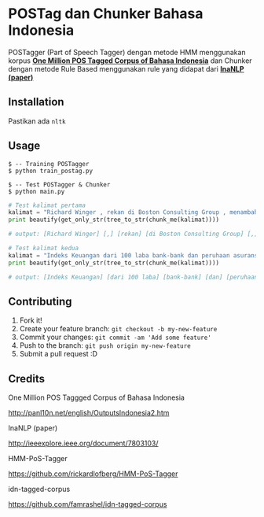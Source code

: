 # POSTag dan Chunker Bahasa Indonesia

POSTagger (Part of Speech Tagger) dengan metode HMM menggunakan korpus [**One Million POS Tagged Corpus of Bahasa Indonesia**](http://panl10n.net/english/OutputsIndonesia2.htm) dan Chunker dengan metode Rule Based menggunakan rule yang didapat dari [**InaNLP (paper)**](http://ieeexplore.ieee.org/document/7803103/)

## Installation

Pastikan ada `nltk`

## Usage

```
$ -- Training POSTagger
$ python train_postag.py

$ -- Test POSTagger & Chunker
$ python main.py
```

```python
# Test kalimat pertama
kalimat = "Richard Winger , rekan di Boston Consulting Group , menambahkan : Belakangan ini , sangat populer jika menghias diri anda dengan bendera ."
print beautify(get_only_str(tree_to_str(chunk_me(kalimat))))

# output: [Richard Winger] [,] [rekan] [di Boston Consulting Group] [,] [menambahkan] [:] [Belakangan ini] [,] [sangat] [populer] [jika] [menghias] [diri] [anda] [dengan bendera] [.] 

# Test kalimat kedua
kalimat = "Indeks Keuangan dari 100 laba bank-bank dan peruhaan asuransi terbesar menambah 2,19 menjadi 447,76 ."
print beautify(get_only_str(tree_to_str(chunk_me(kalimat))))

# output: [Indeks Keuangan] [dari 100 laba] [bank-bank] [dan] [peruhaan asuransi terbesar] [menambah] [2,19] [menjadi 447,76] [.] 
```

## Contributing

1. Fork it!
2. Create your feature branch: `git checkout -b my-new-feature`
3. Commit your changes: `git commit -am 'Add some feature'`
4. Push to the branch: `git push origin my-new-feature`
5. Submit a pull request :D

## Credits

One Million POS Taggged Corpus of Bahasa Indonesia

http://panl10n.net/english/OutputsIndonesia2.htm

InaNLP (paper)

http://ieeexplore.ieee.org/document/7803103/

HMM-PoS-Tagger

https://github.com/rickardlofberg/HMM-PoS-Tagger

idn-tagged-corpus

https://github.com/famrashel/idn-tagged-corpus

